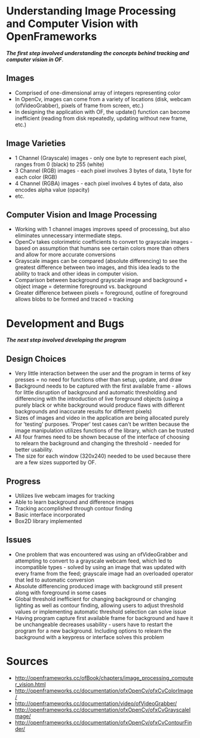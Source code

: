 # Understanding Image Processing and Computer Vision with OpenFrameworks

**_The first step involved understanding the concepts behind tracking and computer vision in OF_**.
## Images
* Comprised of one-dimensional array of integers representing color
* In OpenCv, images can come from a variety of locations (disk, webcam (ofVideoGrabber), pixels of frame from screen, etc.)
* In designing the application with OF, the update() function can become inefficient (reading from disk repeatedly, updating without new frame, etc.)

## Image Varieties
* 1 Channel (Grayscale) images - only one byte to represent each pixel, ranges from 0 (black) to 255 (white)
* 3 Channel (RGB) images - each pixel involves 3 bytes of data, 1 byte for each color (RGB)
* 4 Channel (RGBA) images - each pixel involves 4 bytes of data, also encodes alpha value (opacity)
* etc.

## Computer Vision and Image Processing
* Working with 1 channel images improves speed of processing, but also eliminates unnecessary intermediate steps.
* OpenCv takes colorimetric coefficients to convert to grayscale images - based on assumption that humans see certain colors more than others and allow for more accurate conversions
* Grayscale images can be compared (absolute differencing) to see the greatest difference between two images, and this idea leads to the ability to track and other ideas in computer vision.
* Comparison between background grayscale image and background + object image = determine foreground vs. background
* Greater difference between pixels = foreground, outline of foreground allows blobs to be formed and traced = tracking

# Development and Bugs
**_The next step involved developing the program_**
## Design Choices
* Very little interaction between the user and the program in terms of key presses = no need for functions other than setup, update, and draw
* Background needs to be captured with the first available frame - allows for little disruption of background and automatic thresholding and differencing with the introduction of live foreground objects (using a purely black or white background would produce flaws with different backgrounds and inaccurate results for different pixels)
* Sizes of images and video in the application are being allocated purely for 'testing' purposes. 'Proper' test cases can't be written because the image manipulation utilizes functions of the library, which can be trusted
* All four frames need to be shown because of the interface of choosing to relearn the background and changing the threshold - needed for better usability.
* The size for each window (320x240) needed to be used because there are a few sizes supported by OF.

## Progress
* Utilizes live webcam images for tracking
* Able to learn background and difference images
* Tracking accomplished through contour finding
* Basic interface incorporated
* Box2D library implemented

## Issues
* One problem that was encountered was using an ofVideoGrabber and attempting to convert to a grayscale webcam feed, which led to incompatible types - solved by using an image that was updated with every frame from the feed; grayscale image had an overloaded operator that led to automatic conversion
* Absolute differencing produced image with background still present along with foreground in some cases
* Global threshold inefficient for changing background or changing lighting as well as contour finding, allowing users to adjust threshold values or implementing automatic threshold selection can solve issue
* Having program capture first available frame for background and have it be unchangeable decreases usability - users have to restart the program for a new background. Including options to relearn the background with a keypress or interface solves this problem

# Sources
* http://openframeworks.cc/ofBook/chapters/image_processing_computer_vision.html
* http://openframeworks.cc/documentation/ofxOpenCv/ofxCvColorImage/
* http://openframeworks.cc/documentation/video/ofVideoGrabber/
* http://openframeworks.cc/documentation/ofxOpenCv/ofxCvGrayscaleImage/
* http://openframeworks.cc/documentation/ofxOpenCv/ofxCvContourFinder/
